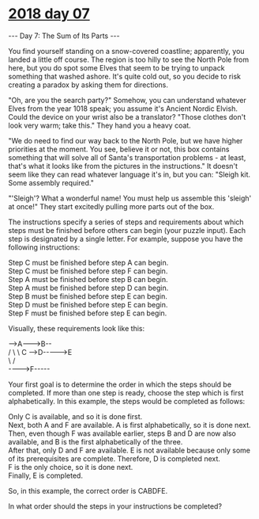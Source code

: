 # [2018 day 07](https://adventofcode.com/2018/day/7)

--- Day 7: The Sum of Its Parts ---

You find yourself standing on a snow-covered coastline; apparently, you landed a little off course.  The region is too hilly to see the North Pole from here, but you do spot some Elves that seem to be trying to unpack something that washed ashore. It's quite cold out, so you decide to risk creating a paradox by asking them for directions.

"Oh, are you the search party?" Somehow, you can understand whatever Elves from the year 1018 speak; you assume it's Ancient Nordic Elvish. Could the device on your wrist also be a translator? "Those clothes don't look very warm; take this." They hand you a heavy coat.

"We do need to find our way back to the North Pole, but we have higher priorities at the moment. You see, believe it or not, this box contains something that will solve all of Santa's transportation problems - at least, that's what it looks like from the pictures in the instructions."  It doesn't seem like they can read whatever language it's in, but you can: "Sleigh kit. Some assembly required."

"'Sleigh'? What a wonderful name! You must help us assemble this 'sleigh' at once!" They start excitedly pulling more parts out of the box.

The instructions specify a series of steps and requirements about which steps must be finished before others can begin (your puzzle input). Each step is designated by a single letter. For example, suppose you have the following instructions:

Step C must be finished before step A can begin.\
Step C must be finished before step F can begin.\
Step A must be finished before step B can begin.\
Step A must be finished before step D can begin.\
Step B must be finished before step E can begin.\
Step D must be finished before step E can begin.\
Step F must be finished before step E can begin.

Visually, these requirements look like this:

-->A--->B--\
 /    \      \\
C      -->D----->E\
 \           /\
  ---->F-----

Your first goal is to determine the order in which the steps should be completed. If more than one step is ready, choose the step which is first alphabetically. In this example, the steps would be completed as follows:

Only C is available, and so it is done first.\
Next, both A and F are available. A is first alphabetically, so it is done next.\
Then, even though F was available earlier, steps B and D are now also available, and B is the first alphabetically of the three.\
After that, only D and F are available. E is not available because only some of its prerequisites are complete. Therefore, D is completed next.\
F is the only choice, so it is done next.\
Finally, E is completed.

So, in this example, the correct order is CABDFE.

In what order should the steps in your instructions be completed?